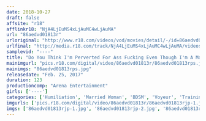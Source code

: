 ```yaml
---
date: 2018-10-27
draft: false
affsite: "r18"
afflinkr18: "NjA4LjEuMS4xLjAuMC4wLjAuMA"
url: "86aedvd01813r"
urloriginal: "http://www.r18.com/videos/vod/movies/detail/-/id=86aedvd01813r"
urlfinal: "http://media.r18.com/track/NjA4LjEuMS4xLjAuMC4wLjAuMA/videos/vod/movies/detail/-/id=86aedvd01813r"
samplevid: "----"
title: "Do You Think I'm Perverted For Ass Fucking Even Though I'm A Married Woman? Amateur First Time Anal"
mainimgurl: "pics.r18.com/digital/video/86aedvd01813r/86aedvd01813rps.jpg"
mainimgs: "86aedvd01813rps.jpg"
releasedate: "Feb. 25, 2017"
duration: 123
productioncomp: "Arena Entertainment"
girls: ['----']
categories: ['Humiliation', 'Married Woman', 'BDSM', 'Voyeur', 'Training', 'Anal Play', 'Bondage', 'Threesome / Foursome']
imgurls: ['pics.r18.com/digital/video/86aedvd01813r/86aedvd01813rjp-1.jpg', 'pics.r18.com/digital/video/86aedvd01813r/86aedvd01813rjp-2.jpg', 'pics.r18.com/digital/video/86aedvd01813r/86aedvd01813rjp-3.jpg', 'pics.r18.com/digital/video/86aedvd01813r/86aedvd01813rjp-4.jpg', 'pics.r18.com/digital/video/86aedvd01813r/86aedvd01813rjp-5.jpg', 'pics.r18.com/digital/video/86aedvd01813r/86aedvd01813rjp-6.jpg', 'pics.r18.com/digital/video/86aedvd01813r/86aedvd01813rjp-7.jpg', 'pics.r18.com/digital/video/86aedvd01813r/86aedvd01813rjp-8.jpg', 'pics.r18.com/digital/video/86aedvd01813r/86aedvd01813rjp-9.jpg', 'pics.r18.com/digital/video/86aedvd01813r/86aedvd01813rjp-10.jpg', 'pics.r18.com/digital/video/86aedvd01813r/86aedvd01813rjp-11.jpg', 'pics.r18.com/digital/video/86aedvd01813r/86aedvd01813rjp-12.jpg', 'pics.r18.com/digital/video/86aedvd01813r/86aedvd01813rjp-13.jpg', 'pics.r18.com/digital/video/86aedvd01813r/86aedvd01813rjp-14.jpg', 'pics.r18.com/digital/video/86aedvd01813r/86aedvd01813rjp-15.jpg', 'pics.r18.com/digital/video/86aedvd01813r/86aedvd01813rjp-16.jpg', 'pics.r18.com/digital/video/86aedvd01813r/86aedvd01813rjp-17.jpg', 'pics.r18.com/digital/video/86aedvd01813r/86aedvd01813rjp-18.jpg', 'pics.r18.com/digital/video/86aedvd01813r/86aedvd01813rjp-19.jpg', 'pics.r18.com/digital/video/86aedvd01813r/86aedvd01813rjp-20.jpg']
imgs: ['86aedvd01813rjp-1.jpg', '86aedvd01813rjp-2.jpg', '86aedvd01813rjp-3.jpg', '86aedvd01813rjp-4.jpg', '86aedvd01813rjp-5.jpg', '86aedvd01813rjp-6.jpg', '86aedvd01813rjp-7.jpg', '86aedvd01813rjp-8.jpg', '86aedvd01813rjp-9.jpg', '86aedvd01813rjp-10.jpg', '86aedvd01813rjp-11.jpg', '86aedvd01813rjp-12.jpg', '86aedvd01813rjp-13.jpg', '86aedvd01813rjp-14.jpg', '86aedvd01813rjp-15.jpg', '86aedvd01813rjp-16.jpg', '86aedvd01813rjp-17.jpg', '86aedvd01813rjp-18.jpg', '86aedvd01813rjp-19.jpg', '86aedvd01813rjp-20.jpg']
---
```


